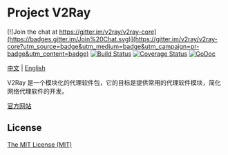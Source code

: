 # Project V2Ray

[![Join the chat at https://gitter.im/v2ray/v2ray-core](https://badges.gitter.im/Join%20Chat.svg)](https://gitter.im/v2ray/v2ray-core?utm_source=badge&utm_medium=badge&utm_campaign=pr-badge&utm_content=badge)
[![Build Status](https://travis-ci.org/v2ray/v2ray-core.svg?branch=master)](https://travis-ci.org/v2ray/v2ray-core)
[![Coverage Status](https://coveralls.io/repos/v2ray/v2ray-core/badge.svg?branch=master&service=github)](https://coveralls.io/github/v2ray/v2ray-core?branch=master)
[![GoDoc](https://godoc.org/github.com/v2ray/v2ray-core?status.svg)](https://godoc.org/github.com/v2ray/v2ray-core)

[中文](https://github.com/V2Ray/v2ray-core/blob/master/README.md) | [English](https://github.com/V2Ray/v2ray-core/blob/master/spec/en/README.md)

V2Ray 是一个模块化的代理软件包，它的目标是提供常用的代理软件模块，简化网络代理软件的开发。

[官方网站](https://www.v2ray.com/)

## License
[The MIT License (MIT)](https://raw.githubusercontent.com/v2ray/v2ray-core/master/LICENSE)
